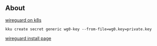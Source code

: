 ## About
[wireguard on k8s](https://blog.levine.sh/14058/wireguard-on-k8s-road-warrior-style-vpn-server)
```shell
kku create secret generic wg0-key --from-file=wg0.key=private.key
```
[wireguard install page](https://www.wireguard.com/install/)

